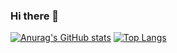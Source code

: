 ### Hi there 👋

[![Anurag's GitHub stats](https://github-readme-stats.vercel.app/api?username=rusfdev&theme=vue-dark)](https://github.com/anuraghazra/github-readme-stats)
[![Top Langs](https://github-readme-stats.vercel.app/api/top-langs/?username=rusfdev&layout=compact&theme=vue-dark&exclude_repo=work,mayolika,GoldHands,NOAH&langs_count=10)](https://github.com/anuraghazra/github-readme-stats)
